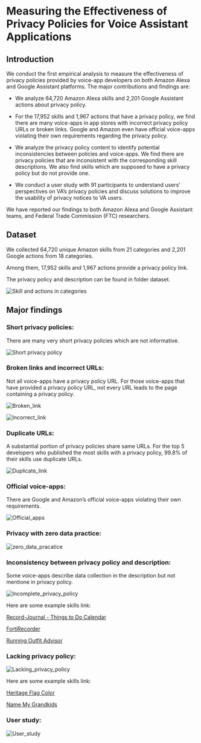 # Measuring the Effectiveness of Privacy Policies for Voice Assistant Applications

## Introduction

We conduct the first empirical analysis to measure the effectiveness of privacy policies provided by voice-app developers on both Amazon Alexa and Google Assistant platforms. The major contributions and findings are:

* We analyze 64,720 Amazon Alexa skills and 2,201 Google Assistant actions about privacy policy. 

* For the 17,952 skills and 1,967 actions that have a privacy policy, we find there are many voice-apps in app stores with incorrect privacy policy URLs or broken links. Google and Amazon even have official voice-apps violating their own requirements regarding the privacy policy.

* We analyze the privacy policy content to identify potential inconsistencies between policies and voice-apps. We find there are privacy policies that are inconsistent with the corresponding skill descriptions. We also find skills which are supposed to have a privacy policy but do not provide one.

* We conduct a user study with 91 participants to understand users’ perspectives on VA’s privacy policies and discuss solutions to improve the usability of privacy notices to VA users.

We have reported our findings to both Amazon Alexa and Google Assistant teams, and Federal Trade Commission (FTC) researchers.



## Dataset

We collected 64,720 unique Amazon skills from 21 categories and 2,201 Google actions from 18 categories. 

Among them, 17,952 skills and 1,967 actions provide a privacy policy link. 

The privacy policy and description can be found in folder dataset.

![Skill and actions in categories](https://github.com/voice-assistant-research/voice-assistant/blob/master/dataset/image2/numbers.png)



## Major findings

### Short privacy policies:

There are many very short privacy policies which are not informative.

![Short privacy policy](https://github.com/voice-assistant-research/voice-assistant/blob/master/dataset/image2/short_policy.png)

### Broken links and incorrect URLs:

Not all voice-apps have a privacy policy URL. For those voice-apps that have provided a privacy policy URL, not every URL leads to the page containing a privacy policy.

![Broken_link](https://github.com/voice-assistant-research/voice-assistant/blob/master/dataset/image2/broken_link.png)

![Incorrect_link](https://github.com/voice-assistant-research/voice-assistant/blob/master/dataset/image2/promotionpage.png)

### Duplicate URLs:

A substantial portion of privacy policies share same URLs. For the top 5 developers who published the most skills with a privacy policy, 99.8% of their skills use duplicate URLs.

![Duplicate_link](https://github.com/voice-assistant-research/voice-assistant/blob/master/dataset/image2/duplicate.png)

### Official voice-apps:

There are Google and Amazon’s official voice-apps violating their own requirements.

![Official_apps](https://github.com/voice-assistant-research/voice-assistant/blob/master/dataset/image2/official.png)

### Privacy with zero data practice:

![zero_data_pracatice](https://github.com/voice-assistant-research/voice-assistant/blob/master/dataset/image2/zero_data_practice.png)

### Inconsistency between privacy policy and description:

Some voice-apps describe data collection in the description but not mentione in privacy policy.

![Incomplete_privacy_policy](https://github.com/voice-assistant-research/voice-assistant/blob/master/dataset/image2/incomplete.png)


Here are some example skills link:

[Record-Journal - Things to Do Calendar](https://www.amazon.com/Record-Journal-Things-to-Do-Calendar/dp/B07NC478M9/ref=sr_1_1?keywords=record+journal&qid=1582232641&s=digital-skills&sr=1-1)

[FortiRecorder](https://www.amazon.com/Fortinet-FortiRecorder/dp/B079P35CGQ/ref=sr_1_1?keywords=fortirecorder&qid=1582232693&s=digital-skills&sr=1-1)

[Running Outfit Advisor](https://www.amazon.com/CraftyC-Running-Outfit-Advisor/dp/B0735XW8LM/ref=sr_1_1?crid=24ZNWXDR4FZKZ&keywords=running+outfit+advisor&qid=1582232728&s=digital-skills&sprefix=Running+outfit+%2Calexa-skills%2C143&sr=1-1)

### Lacking privacy policy:

![Lacking_privacy_policy](https://github.com/voice-assistant-research/voice-assistant/blob/master/dataset/image2/lack_policy.png)

Here are some example skills link:

[Heritage Flag Color](https://www.amazon.com/Thomas-Anderson-Heritage-Flag-Color/dp/B01MR9JBWU/ref=sr_1_1?keywords=heritage+flag+color&qid=1582233183&s=digital-skills&sr=1-1)

[Name My Grandkids](https://www.amazon.com/Cooper-Name-My-Grandkids/dp/B01EW3KUXC/ref=sr_1_1?keywords=name+my+grandkids&qid=1582233215&s=digital-skills&sr=1-1)

### User study:

![User_study](https://github.com/voice-assistant-research/voice-assistant/blob/master/dataset/image2/user_study.png)



